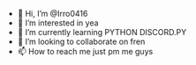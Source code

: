 - 👋 Hi, I’m @Irro0416
- 👀 I’m interested in yea 
- 🌱 I’m currently learning PYTHON DISCORD.PY
- 💞️ I’m looking to collaborate on fren
- 📫 How to reach me just pm me guys

<!---
Irro0416/Irro0416 is a ✨ special ✨ repository because its `README.md` (this file) appears on your GitHub profile.
You can click the Preview link to take a look at your changes.
--->
